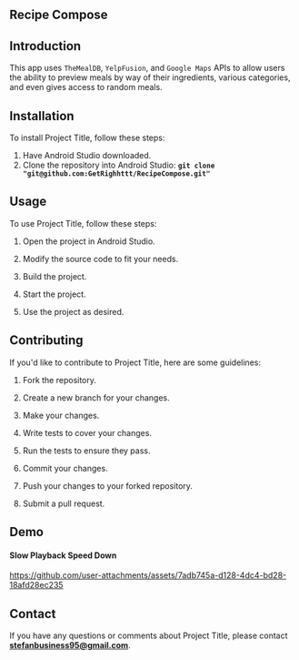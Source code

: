 ## **Recipe Compose**

## **Introduction**
This app uses `TheMealDB`, `YelpFusion`, and `Google Maps` APIs to allow users the ability to preview meals by way of their ingredients, various categories, and even gives access to random meals.

## **Installation**

To install Project Title, follow these steps:
 
1. Have Android Studio downloaded.
2. Clone the repository into Android Studio: **`git clone "git@github.com:GetRighhttt/RecipeCompose.git"`**

## **Usage**

To use Project Title, follow these steps:

1. Open the project in Android Studio.

2. Modify the source code to fit your needs.

3. Build the project.

4. Start the project.

5. Use the project as desired.

## **Contributing**

If you'd like to contribute to Project Title, here are some guidelines:
 

1. Fork the repository.

2. Create a new branch for your changes.

3. Make your changes.

4. Write tests to cover your changes.

5. Run the tests to ensure they pass.

6. Commit your changes.

7. Push your changes to your forked repository.

8. Submit a pull request.

## **Demo**
#### **Slow Playback Speed Down**
https://github.com/user-attachments/assets/7adb745a-d128-4dc4-bd28-18afd28ec235


## **Contact**

If you have any questions or comments about Project Title, please contact **stefanbusiness95@gmail.com**.
